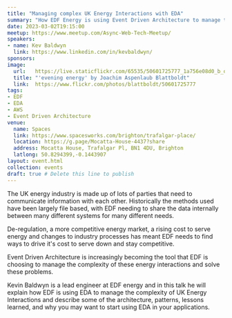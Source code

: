 ```yaml
---
title: "Managing complex UK Energy Interactions with EDA"
summary: "How EDF Energy is using Event Driven Architecture to manage the complexity of UK Energy Inetractions"
date: 2023-03-02T19:15:00
meetup: https://www.meetup.com/Async-Web-Tech-Meetup/
speakers:
- name: Kev Baldwyn
  link: https://www.linkedin.com/in/kevbaldwyn/
sponsors:
image:
  url:   https://live.staticflickr.com/65535/50601725777_1a756e08d0_b_d.jpg
  title: "'evening energy' by Joachim Aspenlaub Blattboldt"
  link:  https://www.flickr.com/photos/blattboldt/50601725777
tags:
- EDF
- EDA
- AWS
- Event Driven Architecture
venue:
  name: Spaces
  link: https://www.spacesworks.com/brighton/trafalgar-place/
  location: https://g.page/Mocatta-House-4437?share
  address: Mocatta House, Trafalgar Pl, BN1 4DU, Brighton
  latlong: 50.8294399,-0.1443907
layout: event.html
collection: events
draft: true # Delete this line to publish
---
```


The UK energy industry is made up of lots of parties that need to communicate information with each other. Historically the methods used have been largely file based, with EDF needing to share the data internally between many different systems for many different needs. 

De-regulation, a more competitive energy market, a rising cost to serve energy and changes to industry processes has meant EDF needs to find ways to drive it's cost to serve down and stay competitive.

Event Driven Architecture is increasingly becoming the tool that EDF is choosing to manage the complexity of these energy interactions and solve these problems.

Kevin Baldwyn is a lead engineer at EDF energy and in this talk he will explain how EDF is using EDA to manage the complexity of UK Energy Interactions and describe some of the architecture, patterns, lessons learned, and why you may want to start using EDA in your applications.
